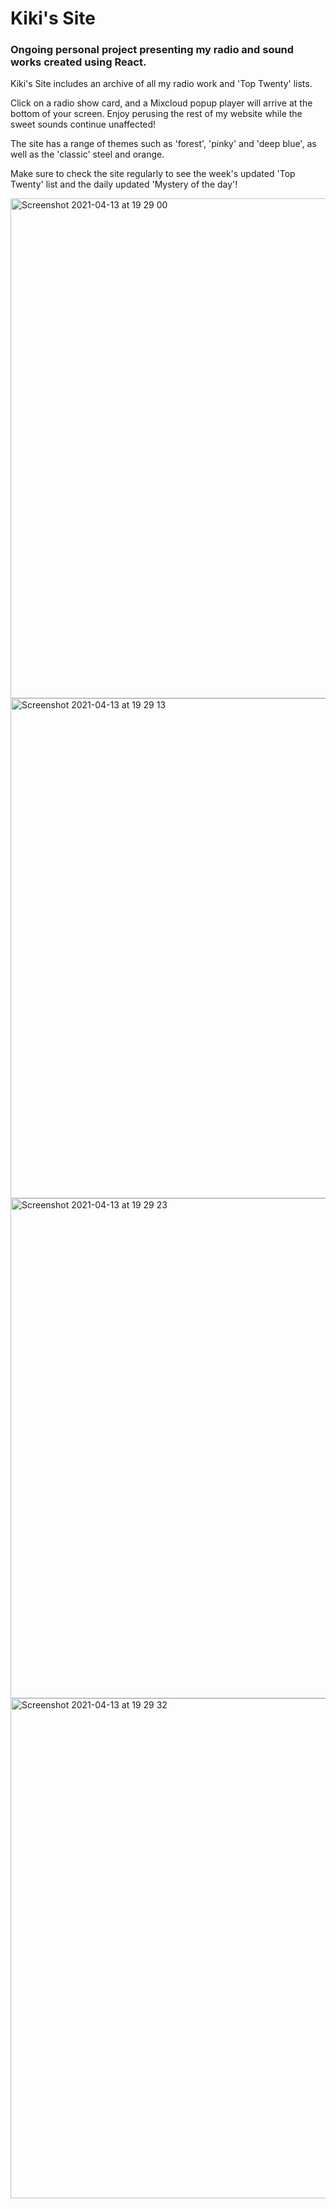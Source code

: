 # Kiki's Site

### Ongoing personal project presenting my radio and sound works created using React.

Kiki's Site includes an archive of all my radio work and 'Top Twenty' lists.

Click on a radio show card, and a Mixcloud popup player will arrive at the bottom of your screen. 
Enjoy perusing the rest of my website while the sweet sounds continue unaffected!

The site has a range of themes such as 'forest', 'pinky' and 'deep blue', as well as the 'classic' steel and orange.

Make sure to check the site regularly to see the week's updated 'Top Twenty' list and the daily updated 'Mystery of the day'!

<img width="800" alt="Screenshot 2021-04-13 at 19 29 00" src="https://user-images.githubusercontent.com/77169410/114602509-97bd8080-9c8e-11eb-8534-e065b5f4297a.png">

<img width="800" alt="Screenshot 2021-04-13 at 19 29 13" src="https://user-images.githubusercontent.com/77169410/114602521-9ab87100-9c8e-11eb-8bf9-889ff88ca1ff.png">

<img width="800" alt="Screenshot 2021-04-13 at 19 29 23" src="https://user-images.githubusercontent.com/77169410/114602528-9c823480-9c8e-11eb-8203-a258e01ce558.png">

<img width="800" alt="Screenshot 2021-04-13 at 19 29 32" src="https://user-images.githubusercontent.com/77169410/114602531-9d1acb00-9c8e-11eb-8895-a6fa92bb24ae.png">

